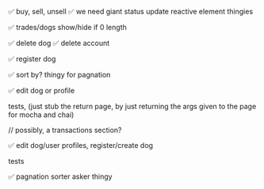 

✅ buy, sell, unsell
✅    we need giant status update reactive element thingies

✅ trades/dogs show/hide if 0 length

✅ delete dog
✅ delete account

✅ register dog

✅ sort by? thingy for pagnation

✅ edit dog or profile

tests, (just stub the return page, by just returning the args given to the page for mocha and chai)




// possibly, a transactions section?


✅ edit dog/user profiles, register/create dog

tests

✅ pagnation sorter asker thingy


